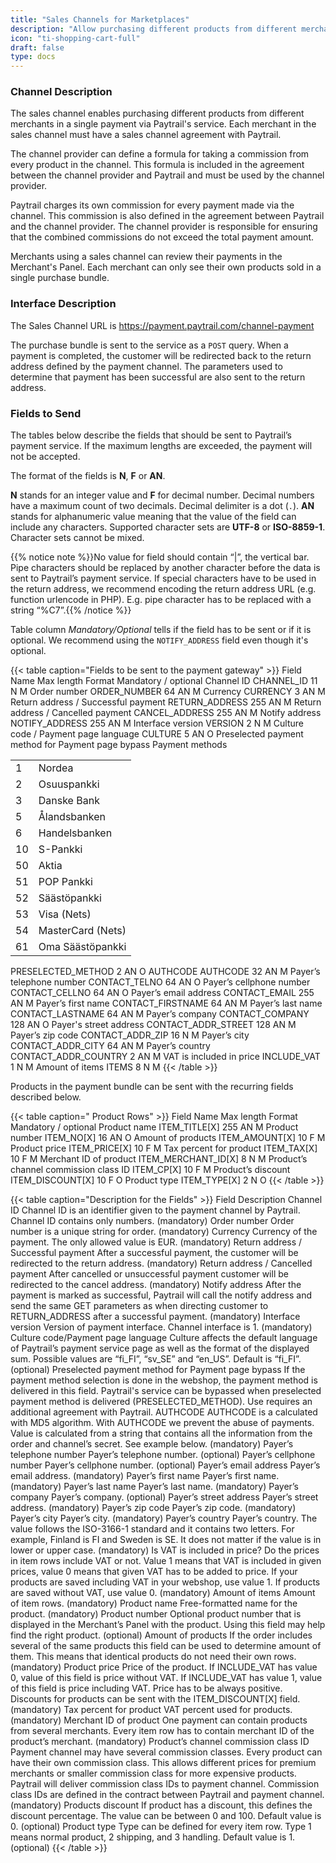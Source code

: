 ```yaml
---
title: "Sales Channels for Marketplaces"
description: "Allow purchasing different products from different merchants in a single payment."
icon: "ti-shopping-cart-full"
draft: false
type: docs
---
```


### Channel Description

The sales channel enables purchasing different products from different merchants in a single payment via Paytrail's service. Each merchant in the sales channel must have a sales channel agreement with Paytrail.

The channel provider can define a formula for taking a commission from every product in the channel. This formula is included in the agreement between the channel provider and Paytrail and must be used by the channel provider.

Paytrail charges its own commission for every payment made via the channel. This commission is also defined in the agreement between Paytrail and the channel provider. The channel provider is responsible for ensuring that the combined commissions do not exceed the total payment amount.

Merchants using a sales channel can review their payments in the Merchant's Panel. Each merchant can only see their own products sold in a single purchase bundle.

### Interface Description

The Sales Channel URL is <https://payment.paytrail.com/channel-payment>

The purchase bundle is sent to the service as a `POST` query. When a payment is completed, the customer will be redirected back to the return address defined by the payment channel. The parameters used to determine that payment has been successful are also sent to the return address.

### Fields to Send

The tables below describe the fields that should be sent to Paytrail’s payment service. If the maximum lengths are exceeded, the payment will not be accepted.

The format of the fields is **N**, **F** or **AN**.

**N** stands for an integer value and **F** for decimal number. Decimal numbers have a maximum count of two decimals. Decimal delimiter is a dot (`.`). **AN** stands for alphanumeric value meaning that the value of the field can include any characters. Supported character sets are **UTF-8** or **ISO-8859-1**. Character sets cannot be mixed.

{{% notice note %}}No value for field should contain “|”, the vertical bar. Pipe characters should be replaced by another character before the data is sent to Paytrail’s payment service. If special characters have to be used in the return address, we recommend encoding the return address URL (e.g. function urlencode in PHP). E.g. pipe character has to be replaced with a string “%C7”.{{% /notice %}}

Table column _Mandatory/Optional_ tells if the field has to be sent or if it is optional. We recommend using the `NOTIFY_ADDRESS` field even though it's optional.

{{< table caption="Fields to be sent to the payment gateway" >}}
    <thead>
        <tr>
            <th>Field</th>
            <th>Name</th>
            <th>Max length</th>
            <th>Format</th>
            <th>Mandatory / optional</th>
        </tr>
    </thead>
    <tbody>
        <tr>
            <td>Channel ID</td>
            <td>CHANNEL_ID</td>
            <td>11</td>
            <td>N</td>
            <td>M</td>
        </tr>
        <tr>
            <td>Order number</td>
            <td>ORDER_NUMBER</td>
            <td>64</td>
            <td>AN</td>
            <td>M</td>
        </tr>
        <tr>
            <td>Currency</td>
            <td>CURRENCY</td>
            <td>3</td>
            <td>AN</td>
            <td>M</td>
        </tr>
        <tr>
            <td>Return address / Successful payment</td>
            <td>RETURN_ADDRESS</td>
            <td>255</td>
            <td>AN</td>
            <td>M</td>
        </tr>
        <tr>
            <td>Return address / Cancelled payment</td>
            <td>CANCEL_ADDRESS</td>
            <td>255</td>
            <td>AN</td>
            <td>M</td>
        </tr>
        <tr>
            <td>Notify address</td>
            <td>NOTIFY_ADDRESS</td>
            <td>255</td>
            <td>AN</td>
            <td>M</td>
        </tr>
        <tr>
            <td>Interface version</td>
            <td>VERSION</td>
            <td>2</td>
            <td>N</td>
            <td>M</td>
        </tr>
        <tr>
            <td>Culture code / Payment page language</td>
            <td>CULTURE</td>
            <td>5</td>
            <td>AN</td>
            <td>O</td>
        </tr>
        <tr>
            <td>Preselected payment method for Payment page bypass
                Payment methods
                <table>
                    <tbody>
                        <tr>
                            <td>1</td>
                            <td>Nordea</td>
                        </tr>
                        <tr>
                            <td>2</td>
                            <td>Osuuspankki</td>
                        </tr>
                        <tr>
                            <td>3</td>
                            <td>Danske Bank</td>
                        </tr>
                        <tr>
                            <td>5</td>
                            <td>Ålandsbanken</td>
                        </tr>
                        <tr>
                            <td>6</td>
                            <td>Handelsbanken</td>
                        </tr>
                        <tr>
                            <td>10</td>
                            <td>S-Pankki</td>
                        </tr>
                        <tr>
                            <td>50</td>
                            <td>Aktia</td>
                        </tr>
                        <tr>
                            <td>51</td>
                            <td>POP Pankki</td>
                        </tr>
                        <tr>
                            <td>52</td>
                            <td>Säästöpankki</td>
                        </tr>
                        <tr>
                            <td>53</td>
                            <td>Visa (Nets)</td>
                        </tr>
                        <tr>
                            <td>54</td>
                            <td>MasterCard (Nets)</td>
                        </tr>
                        <tr>
                            <td>61</td>
                            <td>Oma Säästöpankki</td>
                        </tr>
                    </tbody>
                </table>
            </td>
            <td>PRESELECTED_METHOD</td>
            <td>2</td>
            <td>AN</td>
            <td>O</td>
        </tr>
        <tr>
            <td>AUTHCODE</td>
            <td>AUTHCODE</td>
            <td>32</td>
            <td>AN</td>
            <td>M</td>
        </tr>
        <tr>
            <td>Payer’s telephone number</td>
            <td>CONTACT_TELNO</td>
            <td>64</td>
            <td>AN</td>
            <td>O</td>
        </tr>
        <tr>
            <td>Payer’s cellphone number</td>
            <td>CONTACT_CELLNO</td>
            <td>64</td>
            <td>AN</td>
            <td>O</td>
        </tr>
        <tr>
            <td>Payer’s email address</td>
            <td>CONTACT_EMAIL</td>
            <td>255</td>
            <td>AN</td>
            <td>M</td>
        </tr>
        <tr>
            <td>Payer’s first name</td>
            <td>CONTACT_FIRSTNAME</td>
            <td>64</td>
            <td>AN</td>
            <td>M</td>
        </tr>
        <tr>
            <td>Payer’s last name</td>
            <td>CONTACT_LASTNAME</td>
            <td>64</td>
            <td>AN</td>
            <td>M</td>
        </tr>
        <tr>
            <td>Payer’s company</td>
            <td>CONTACT_COMPANY</td>
            <td>128</td>
            <td>AN</td>
            <td>O</td>
        </tr>
        <tr>
            <td>Payer's street address</td>
            <td>CONTACT_ADDR_STREET</td>
            <td>128</td>
            <td>AN</td>
            <td>M</td>
        </tr>
        <tr>
            <td>Payer’s zip code</td>
            <td>CONTACT_ADDR_ZIP</td>
            <td>16</td>
            <td>N</td>
            <td>M</td>
        </tr>
        <tr>
            <td>Payer’s city</td>
            <td>CONTACT_ADDR_CITY</td>
            <td>64</td>
            <td>AN</td>
            <td>M</td>
        </tr>
        <tr>
            <td>Payer’s country</td>
            <td>CONTACT_ADDR_COUNTRY</td>
            <td>2</td>
            <td>AN</td>
            <td>M</td>
        </tr>
        <tr>
            <td>VAT is included in price</td>
            <td>INCLUDE_VAT</td>
            <td>1</td>
            <td>N</td>
            <td>M</td>
        </tr>
        <tr>
            <td>Amount of items</td>
            <td>ITEMS</td>
            <td>8</td>
            <td>N</td>
            <td>M</td>
        </tr>
    </tbody>
{{< /table >}}

Products in the payment bundle can be sent with the recurring fields described below.

{{< table caption=" Product Rows" >}}
    <thead>
        <tr>
            <th>Field</th>
            <th>Name</th>
            <th>Max length</th>
            <th>Format</th>
            <th>Mandatory / optional</th>
        </tr>
    </thead>
    <tbody>
        <tr>
            <td>Product name</td>
            <td>ITEM_TITLE[X]</td>
            <td>255</td>
            <td>AN</td>
            <td>M</td>
        </tr>
        <tr>
            <td>Product number</td>
            <td>ITEM_NO[X]</td>
            <td>16</td>
            <td>AN</td>
            <td>O</td>
        </tr>
        <tr>
            <td>Amount of products</td>
            <td>ITEM_AMOUNT[X]</td>
            <td>10</td>
            <td>F</td>
            <td>M</td>
        </tr>
        <tr>
            <td>Product price</td>
            <td>ITEM_PRICE[X]</td>
            <td>10</td>
            <td>F</td>
            <td>M</td>
        </tr>
        <tr>
            <td>Tax percent for product</td>
            <td>ITEM_TAX[X]</td>
            <td>10</td>
            <td>F</td>
            <td>M</td>
        </tr>
        <tr>
            <td>Merchant ID of product</td>
            <td>ITEM_MERCHANT_ID[X]</td>
            <td>8</td>
            <td>N</td>
            <td>M</td>
        </tr>
        <tr>
            <td>Product’s channel commission class ID</td>
            <td>ITEM_CP[X]</td>
            <td>10</td>
            <td>F</td>
            <td>M</td>
        </tr>
        <tr>
            <td>Product’s discount</td>
            <td>ITEM_DISCOUNT[X]</td>
            <td>10</td>
            <td>F</td>
            <td>O</td>
        </tr>
        <tr>
            <td>Product type</td>
            <td>ITEM_TYPE[X]</td>
            <td>2</td>
            <td>N</td>
            <td>O</td>
        </tr>
    </tbody>
{{< /table >}}

{{< table caption="Description for the Fields" >}}
    <thead>
        <tr>
            <th>Field</th>
            <th>Description</th>
        </tr>
    </thead>
    <tbody>
        <tr>
            <td>Channel ID</td>
            <td>Channel ID is an identifier given to the payment channel by Paytrail. Channel ID contains
                only numbers. (mandatory)</td>
        </tr>
        <tr>
            <td>Order number</td>
            <td>Order number is a unique string for order. (mandatory)</td>
        </tr>
        <tr>
            <td>Currency</td>
            <td>Currency of the payment. The only allowed value is EUR. (mandatory)</td>
        </tr>
        <tr>
            <td>Return address / Successful payment</td>
            <td>After a successful payment, the customer will be redirected to the return address.
                (mandatory)</td>
        </tr>
        <tr>
            <td>Return address / Cancelled payment</td>
            <td>After cancelled or unsuccessful payment customer will be redirected to the cancel address.
                (mandatory)</td>
        </tr>
        <tr>
            <td>Notify address</td>
            <td>
                After the payment is marked as successful, Paytrail will call the notify address and send the
                same GET parameters as when directing customer to RETURN_ADDRESS after a successful payment. (mandatory)
            </td>
        </tr>
        <tr>
            <td>Interface version</td>
            <td>Version of payment interface. Channel interface is 1. (mandatory)</td>
        </tr>
        <tr>
            <td>Culture code/Payment page language</td>
            <td>
                Culture affects the default language of Paytrail’s payment service page as well as the format of the
                displayed sum.
                Possible values are “fi_FI”, “sv_SE” and “en_US”. Default is “fi_FI”. (optional)
            </td>
        </tr>
        <tr>
            <td>Preselected payment method for Payment page bypass</td>
            <td>
                If the payment method selection is done in the webshop, the payment method is delivered in this field.
                Paytrail's service can be bypassed when preselected payment method is delivered (PRESELECTED_METHOD).
                Use requires an additional agreement with Paytrail.
            </td>
        </tr>
        <tr>
            <td>AUTHCODE</td>
            <td>
                AUTHCODE is a calculated with MD5 algorithm.
                With AUTHCODE we prevent the abuse of payments.
                Value is calculated from a string that contains all the information from the order and channel’s secret.
                See example below. (mandatory)
            </td>
        </tr>
        <tr>
            <td>Payer’s telephone number</td>
            <td>Payer’s telephone number. (optional)</td>
        </tr>
        <tr>
            <td>Payer’s cellphone number</td>
            <td>Payer’s cellphone number. (optional)</td>
        </tr>
        <tr>
            <td>Payer’s email address</td>
            <td>Payer’s email address. (mandatory)</td>
        </tr>
        <tr>
            <td>Payer’s first name</td>
            <td>Payer’s first name. (mandatory)</td>
        </tr>
        <tr>
            <td>Payer’s last name</td>
            <td>Payer’s last name. (mandatory)</td>
        </tr>
        <tr>
            <td>Payer’s company</td>
            <td>Payer’s company. (optional)</td>
        </tr>
        <tr>
            <td>Payer’s street address</td>
            <td>Payer’s street address. (mandatory)</td>
        </tr>
        <tr>
            <td>Payer’s zip code</td>
            <td>Payer’s zip code. (mandatory)</td>
        </tr>
        <tr>
            <td>Payer’s city</td>
            <td>Payer’s city. (mandatory)</td>
        </tr>
        <tr>
            <td>Payer’s country</td>
            <td>
                Payer’s country.
                The value follows the ISO-3166-1 standard and it contains two letters.
                For example, Finland is FI and Sweden is SE. It does not matter if the value is in lower or upper case.
                (mandatory)
            </td>
        </tr>
        <tr>
            <td>Is VAT is included in price?</td>
            <td>
                Do the prices in item rows include VAT or not.
                Value 1 means that VAT is included in given prices, value 0 means that given VAT has to be added to
                price.
                If your products are saved including VAT in your webshop, use value 1.
                If products are saved without VAT, use value 0. (mandatory)
            </td>
        </tr>
        <tr>
            <td>Amount of items</td>
            <td>Amount of item rows. (mandatory)</td>
        </tr>
        <tr>
            <td>Product name</td>
            <td>Free-formatted name for the product. (mandatory)</td>
        </tr>
        <tr>
            <td>Product number</td>
            <td>
                Optional product number that is displayed in the Merchant’s Panel with the product.
                Using this field may help find the right product. (optional)
            </td>
        </tr>
        <tr>
            <td>Amount of products</td>
            <td>
                If the order includes several of the same products this field can be used to determine amount of them.
                This means that identical products do not need their own rows. (mandatory)
            </td>
        </tr>
        <tr>
            <td>Product price</td>
            <td>
                Price of the product.
                If INCLUDE_VAT has value 0, value of this field is price without VAT.
                If INCLUDE_VAT has value 1, value of this field is price including VAT.
                Price has to be always positive. Discounts for products can be sent with the ITEM_DISCOUNT[X] field.
                (mandatory)
            </td>
        </tr>
        <tr>
            <td>Tax percent for product</td>
            <td>VAT percent used for products. (mandatory)</td>
        </tr>
        <tr>
            <td>Merchant ID of product</td>
            <td>
                One payment can contain products from several merchants.
                Every item row has to contain merchant ID of the product’s merchant. (mandatory)
            </td>
        </tr>
        <tr>
            <td>Product’s channel commission class ID</td>
            <td>
                Payment channel may have several commission classes.
                Every product can have their own commission class.
                This allows different prices for premium merchants or smaller commission class for more expensive
                products.
                Paytrail will deliver commission class IDs to payment channel.
                Commission class IDs are defined in the contract between Paytrail and payment channel. (mandatory)
            </td>
        </tr>
        <tr>
            <td>Products discount</td>
            <td>
                If product has a discount, this defines the discount percentage.
                The value can be between 0 and 100. Default value is 0. (optional)
            </td>
        </tr>
        <tr>
            <td>Product type</td>
            <td>
                Type can be defined for every item row.
                Type 1 means normal product, 2 shipping, and 3 handling. Default value is 1. (optional)
            </td>
        </tr>
    </tbody>
{{< /table >}}
